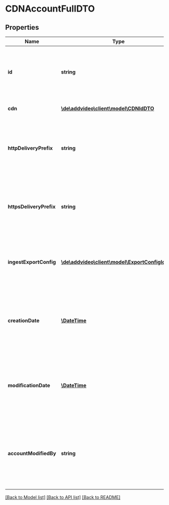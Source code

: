 # CDNAccountFullDTO

## Properties
Name | Type | Description | Notes
------------ | ------------- | ------------- | -------------
**id** | **string** | Generated id. READ ONLY! Value will be set from db and cannot be manipulated via the API!. | [optional] 
**cdn** | [**\de\addvideo\client\model\CDNIdDTO**](CDNIdDTO.md) | Internal reference id to CDN. | 
**httpDeliveryPrefix** | **string** | Prefix used for HTTP delivery. String value must not exceed 256 bytes of ASCII characters. | 
**httpsDeliveryPrefix** | **string** | Prefix used for HTTPS delivery. String value must not exceed 256 bytes of ASCII characters. | [optional] 
**ingestExportConfig** | [**\de\addvideo\client\model\ExportConfigIdDTO**](ExportConfigIdDTO.md) | Internal reference id to Export configuration to be used to ingest files into the CDN account. | [optional] 
**creationDate** | [**\DateTime**](\DateTime.md) | Date of dataset creation. READ ONLY! Value will be set from db and cannot be manipulated via the API!. | [optional] 
**modificationDate** | [**\DateTime**](\DateTime.md) | Date of last dataset modification. READ ONLY! Value will be set from db and cannot be manipulated via the API!. | [optional] 
**accountModifiedBy** | **string** | Account used for last dataset modification. READ ONLY! Value will be set from db and cannot be manipulated via the API!. | [optional] 

[[Back to Model list]](../README.md#documentation-for-models) [[Back to API list]](../README.md#documentation-for-api-endpoints) [[Back to README]](../README.md)



